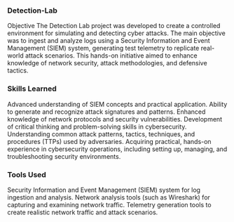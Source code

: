 ### Detection-Lab

Objective
The Detection Lab project was developed to create a controlled environment for simulating and detecting cyber attacks. The main objective was to ingest and analyze logs using a Security Information and Event Management (SIEM) system, generating test telemetry to replicate real-world attack scenarios. This hands-on initiative aimed to enhance knowledge of network security, attack methodologies, and defensive tactics.

### Skills Learned

Advanced understanding of SIEM concepts and practical application.
Ability to generate and recognize attack signatures and patterns.
Enhanced knowledge of network protocols and security vulnerabilities.
Development of critical thinking and problem-solving skills in cybersecurity.
Understanding common attack patterns, tactics, techniques, and procedures (TTPs) used by adversaries.
Acquiring practical, hands-on experience in cybersecurity operations, including setting up, managing, and troubleshooting security environments.


### Tools Used


Security Information and Event Management (SIEM) system for log ingestion and analysis.
Network analysis tools (such as Wireshark) for capturing and examining network traffic.
Telemetry generation tools to create realistic network traffic and attack scenarios.



